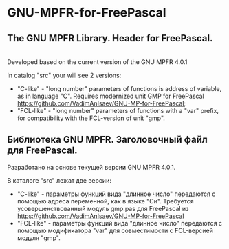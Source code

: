 # GNU-MPFR-for-FreePascal
## The GNU MPFR Library. Header for FreePascal.
<br>Developed based on the current version of the GNU MPFR 4.0.1

In catalog "src" your will see 2 versions:
- "C-like" - "long number" parameters of functions is address of variable, as in language "C". Requires modernized unit GMP for FreePascal 
https://github.com/VadimAnIsaev/GNU-MP-for-FreePascal;
- "FCL-like" - "long number" parameters of functions with a "var" prefix, for compatibility with the FCL-version of unit "gmp".

## Библиотека GNU MPFR. Заголовочный файл для FreePascal.
Разработано на основе текущей версии GNU MPFR 4.0.1.

В каталоге "src" лежат две версии: 
- "C-like" - параметры функций вида "длинное число" передаются с помощью адреса переменной, как в языке "Си". Требуется усовершенствованный модуль gmp.pas для FreePascal из https://github.com/VadimAnIsaev/GNU-MP-for-FreePascal
- "FCL-like" - параметры функций вида "длинное число" передаются с помощью модификатора "var" для совместимости с FCL-версией модуля "gmp".

